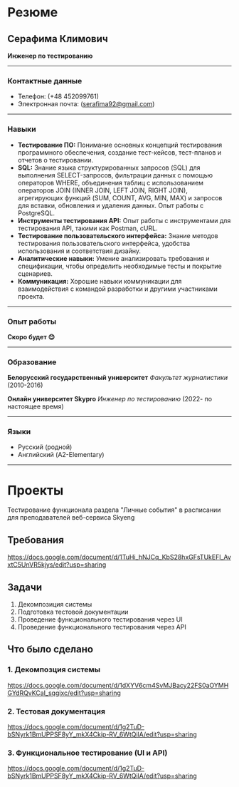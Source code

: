 # Резюме

## Серафима Климович 
**Инженер по тестированию**

---

### Контактные данные
- Телефон: (+48 452099761)
- Электронная почта: (serafima92@gmail.com)

---

### Навыки
- **Тестирование ПО:** Понимание основных концепций тестирования программного обеспечения, создание тест-кейсов, тест-планов и отчетов о тестировании.
- **SQL:** Знание языка структурированных запросов (SQL) для выполнения SELECT-запросов, фильтрации данных с помощью операторов WHERE, объединения таблиц с использованием операторов JOIN (INNER JOIN, LEFT JOIN, RIGHT JOIN), агрегирующих функций (SUM, COUNT, AVG, MIN, MAX) и запросов для вставки, обновления и удаления данных. Опыт работы с PostgreSQL.
- **Инструменты тестирования API:** Опыт работы с инструментами для тестирования API, такими как Postman, cURL.
- **Тестирование пользовательского интерфейса:** Знание методов тестирования пользовательского интерфейса, удобства использования и соответствия дизайну.
- **Аналитические навыки:** Умение анализировать требования и спецификации, чтобы определить необходимые тесты и покрытие сценариев.
- **Коммуникация:** Хорошие навыки коммуникации для взаимодействия с командой разработки и другими участниками проекта.

---

### Опыт работы

**Скоро будет :blush:**

---

### Образование

**Белорусский государственный университет**
*Факультет журналистики*
(2010-2016)

**Онлайн университет Skypro**
*Инженер по тестированию*
(2022- по настоящее время)

---

### Языки

- Русский (родной)
- Английский (A2-Elementary)

---

# Проекты

Тестирование функционала раздела "Личные события" в расписании для преподавателей веб-сервиса Skyeng

## Требования

https://docs.google.com/document/d/1TuHi_hNJCq_KbS28hxGFsTUkEFl_AvxtC5UnVR5kjys/edit?usp=sharing

## Задачи

1. Декомпозиция системы
2. Подготовка тестовой документации
3. Проведение функционального тестирования через UI
4. Проведение функционального тестирования через API

## Что было сделано

### 1. Декомпозция системы

https://docs.google.com/document/d/1dXYV6cm4SvMJBacy22FS0aOYMHGYdRQvKCaI_sqgixc/edit?usp=sharing

### 2. Тестовая документация

https://docs.google.com/document/d/1g2TuD-bSNyrk1BmUPPSF8yY_mkX4Ckip-RV_6WtQilA/edit?usp=sharing

### 3. Функциональное тестирование (UI и API)

https://docs.google.com/document/d/1g2TuD-bSNyrk1BmUPPSF8yY_mkX4Ckip-RV_6WtQilA/edit?usp=sharing
